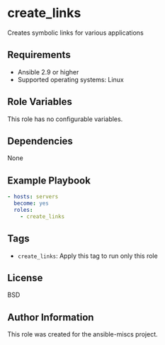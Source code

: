create_links
=========

Creates symbolic links for various applications

Requirements
------------

- Ansible 2.9 or higher
- Supported operating systems: Linux

Role Variables
--------------

This role has no configurable variables.

Dependencies
------------

None

Example Playbook
----------------

```yaml
- hosts: servers
  become: yes
  roles:
    - create_links
```

Tags
----

- `create_links`: Apply this tag to run only this role

License
-------

BSD

Author Information
------------------

This role was created for the ansible-miscs project.
